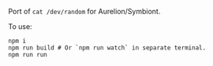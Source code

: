 Port of `cat /dev/random` for Aurelion/Symbiont.

To use:

```base
npm i
npm run build # Or `npm run watch` in separate terminal.
npm run run
```
